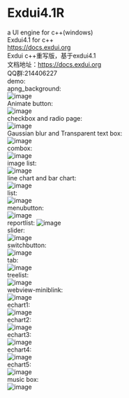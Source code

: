 # Exdui4.1R  
a UI engine for c++(windows)  
Exdui4.1 for c++  
https://docs.exdui.org  
Exdui c++重写版，基于exdui4.1  
文档地址：https://docs.exdui.org  
QQ群:214406227  
demo:  
apng_background:  
![image](https://github.com/laizewei/Exdui4.1R/blob/master/demo_image/demo_apng_background.png)    
Animate button:  
![image](https://github.com/laizewei/Exdui4.1R/blob/master/demo_image/demo_Animate%20Button.png)    
checkbox and radio page:  
![image](https://github.com/laizewei/Exdui4.1R/blob/master/demo_image/demo_checkbox_radio_page.png)    
Gaussian blur and Transparent text box:  
![image](https://github.com/laizewei/Exdui4.1R/blob/master/demo_image/demo_Gaussian%20Blur%20and%20Transparent%20text%20box.png)    
combox:  
![image](https://github.com/laizewei/Exdui4.1R/blob/master/demo_image/demo_combox.png)    
image list:  
![image](https://github.com/laizewei/Exdui4.1R/blob/master/demo_image/demo_image_list.png)    
line chart and bar chart:  
![image](https://github.com/laizewei/Exdui4.1R/blob/master/demo_image/demo_linechart_barchart.png)    
list:  
![image](https://github.com/laizewei/Exdui4.1R/blob/master/demo_image/demo_list.png)    
menubutton:  
![image](https://github.com/laizewei/Exdui4.1R/blob/master/demo_image/demo_menubutton.png)    
reportlist: 
![image](https://github.com/laizewei/Exdui4.1R/blob/master/demo_image/demo_reportlist.png)    
slider:  
![image](https://github.com/laizewei/Exdui4.1R/blob/master/demo_image/demo_slider.png)   
switchbutton:  
![image](https://github.com/laizewei/Exdui4.1R/blob/master/demo_image/demo_switchbutton.png)    
tab:  
![image](https://github.com/laizewei/Exdui4.1R/blob/master/demo_image/demo_tab.png)    
treelist:  
![image](https://github.com/laizewei/Exdui4.1R/blob/master/demo_image/demo_treelist.png)      
webview-miniblink:  
![image](https://github.com/laizewei/Exdui4.1R/blob/master/demo_image/demo_webview-miniblink.png)    
echart1:  
![image](https://github.com/laizewei/Exdui4.1R/blob/master/demo_image/demo_echart1.png)   
echart2:  
![image](https://github.com/laizewei/Exdui4.1R/blob/master/demo_image/demo_echart2.png)    
echart3:  
![image](https://github.com/laizewei/Exdui4.1R/blob/master/demo_image/demo_echart3.png)    
echart4:  
![image](https://github.com/laizewei/Exdui4.1R/blob/master/demo_image/demo_echart4.png)    
echart5:  
![image](https://github.com/laizewei/Exdui4.1R/blob/master/demo_image/demo_echart5.png)    
music box:  
![image](https://github.com/laizewei/Exdui4.1R/blob/master/demo_image/demo_music_box.png)
